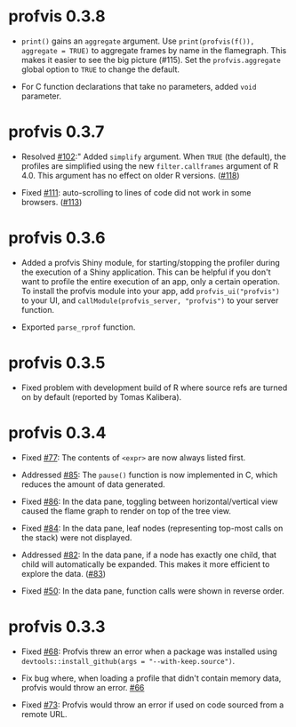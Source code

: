 profvis 0.3.8
=============================

* `print()` gains an `aggregate` argument. Use `print(profvis(f()), aggregate = TRUE)` to aggregate frames by name in the flamegraph. This makes it easier to see the big picture (#115). Set the `profvis.aggregate` global option to `TRUE` to change the default.

* For C function declarations that take no parameters, added `void` parameter.

profvis 0.3.7
=============

* Resolved [#102](https://github.com/rstudio/profvis/issues/102):" Added `simplify` argument. When `TRUE` (the default), the profiles are simplified using the new `filter.callframes` argument of R 4.0. This argument has no effect on older R versions. ([#118](https://github.com/rstudio/profvis/pull/118))

* Fixed [#111](https://github.com/rstudio/profvis/issues/111): auto-scrolling to lines of code did not work in some browsers. ([#113](https://github.com/rstudio/profvis/pull/113))

profvis 0.3.6
=============

* Added a profvis Shiny module, for starting/stopping the profiler during the execution of a Shiny application. This can be helpful if you don't want to profile the entire execution of an app, only a certain operation. To install the profvis module into your app, add `profvis_ui("profvis")` to your UI, and `callModule(profvis_server, "profvis")` to your server function.

* Exported `parse_rprof` function.

profvis 0.3.5
=============

* Fixed problem with development build of R where source refs are turned on by default (reported by Tomas Kalibera).

profvis 0.3.4
=============

* Fixed [#77](https://github.com/rstudio/profvis/issues/77): The contents of `<expr>` are now always listed first.

* Addressed [#85](https://github.com/rstudio/profvis/issues/85): The `pause()` function is now implemented in C, which reduces the amount of data generated.

* Fixed [#86](https://github.com/rstudio/profvis/issues/86): In the data pane, toggling between horizontal/vertical view caused the flame graph to render on top of the tree view.

* Fixed [#84](https://github.com/rstudio/profvis/issues/84): In the data pane, leaf nodes (representing top-most calls on the stack) were not displayed.

* Addressed [#82](https://github.com/rstudio/profvis/issues/82): In the data pane, if a node has exactly one child, that child will automatically be expanded. This makes it more efficient to explore the data. ([#83](https://github.com/rstudio/profvis/pull/83))

* Fixed [#50](https://github.com/rstudio/profvis/issues/50): In the data pane, function calls were shown in reverse order.


profvis 0.3.3
=============

* Fixed [#68](https://github.com/rstudio/profvis/issues/68): Profvis threw an error when a package was installed using `devtools::install_github(args = "--with-keep.source")`.

* Fix bug where, when loading a profile that didn't contain memory data, profvis would throw an error. [#66](https://github.com/rstudio/profvis/pull/66)

* Fixed [#73](https://github.com/rstudio/profvis/issues/73): Profvis would throw an error if used on code sourced from a remote URL.
